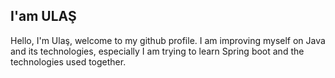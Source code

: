 ## I'am ULAŞ
Hello, I'm Ulaş, welcome to my github profile. I am improving myself on Java and its technologies, especially I am trying to learn Spring boot and the technologies used together.